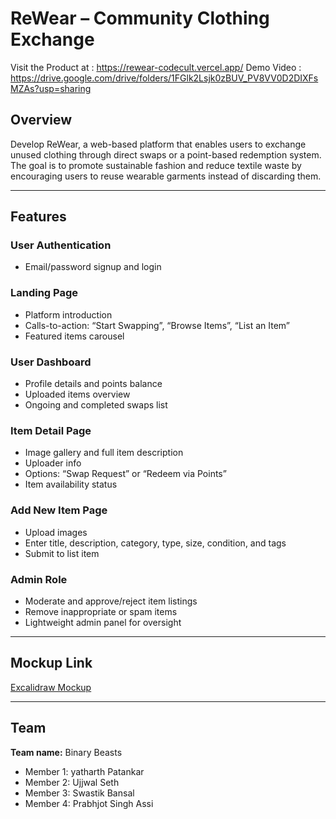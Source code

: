 # ReWear – Community Clothing Exchange

Visit the Product at : https://rewear-codecult.vercel.app/
Demo Video : https://drive.google.com/drive/folders/1FGlk2Lsjk0zBUV_PV8VV0D2DIXFsMZAs?usp=sharing

## Overview
Develop ReWear, a web-based platform that enables users to exchange unused clothing through direct swaps or a point-based redemption system. The goal is to promote sustainable fashion and reduce textile waste by encouraging users to reuse wearable garments instead of discarding them.

---

## Features

### **User Authentication**
- Email/password signup and login

### **Landing Page**
- Platform introduction
- Calls-to-action: “Start Swapping”, “Browse Items”, “List an Item”
- Featured items carousel

### **User Dashboard**
- Profile details and points balance
- Uploaded items overview
- Ongoing and completed swaps list

### **Item Detail Page**
- Image gallery and full item description
- Uploader info
- Options: “Swap Request” or “Redeem via Points”
- Item availability status

### **Add New Item Page**
- Upload images
- Enter title, description, category, type, size, condition, and tags
- Submit to list item

### **Admin Role**
- Moderate and approve/reject item listings
- Remove inappropriate or spam items
- Lightweight admin panel for oversight

---

## Mockup Link
[Excalidraw Mockup](https://app.excalidraw.com/l/65VNwvy7c4X/zEqG7IJrg0)

---

## Team

**Team name:** Binary Beasts  
- Member 1: yatharth Patankar 
- Member 2: Ujjwal Seth
- Member 3: Swastik Bansal 
- Member 4: Prabhjot Singh Assi
